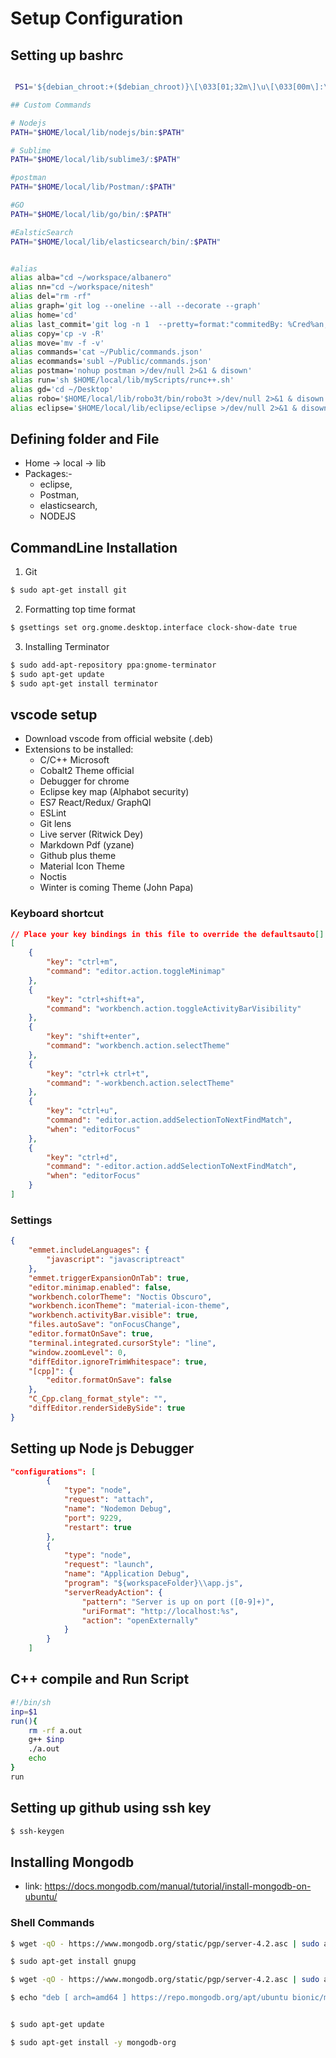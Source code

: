 # Setup Configuration

## Setting up bashrc 

```sh

 PS1='${debian_chroot:+($debian_chroot)}\[\033[01;32m\]\u\[\033[00m\]:\[\033[01;34m\]\W\[\033[00m\]\$ '

## Custom Commands

# Nodejs
PATH="$HOME/local/lib/nodejs/bin:$PATH"

# Sublime
PATH="$HOME/local/lib/sublime3/:$PATH"

#postman
PATH="$HOME/local/lib/Postman/:$PATH"

#GO
PATH="$HOME/local/lib/go/bin/:$PATH"

#EalsticSearch
PATH="$HOME/local/lib/elasticsearch/bin/:$PATH"


#alias
alias alba="cd ~/workspace/albanero"
alias nn="cd ~/workspace/nitesh"
alias del="rm -rf"
alias graph='git log --oneline --all --decorate --graph'
alias home='cd'
alias last_commit='git log -n 1  --pretty=format:"commitedBy: %Cred%an, %Cgreen%s, %Cblue%cd"'
alias copy='cp -v -R'
alias move='mv -f -v'
alias commands='cat ~/Public/commands.json'
alias ecommands='subl ~/Public/commands.json'
alias postman='nohup postman >/dev/null 2>&1 & disown'
alias run='sh $HOME/local/lib/myScripts/runc++.sh'
alias gd='cd ~/Desktop'
alias robo='$HOME/local/lib/robo3t/bin/robo3t >/dev/null 2>&1 & disown'
alias eclipse='$HOME/local/lib/eclipse/eclipse >/dev/null 2>&1 & disown'
```

## Defining folder and File

- Home -> local -> lib
- Packages:- 
  - eclipse,
  - Postman,
  - elasticsearch,
  - NODEJS

## CommandLine Installation

1. Git
```sh
$ sudo apt-get install git
```

2. Formatting top time format
```sh
$ gsettings set org.gnome.desktop.interface clock-show-date true
```

3. Installing Terminator
```sh
$ sudo add-apt-repository ppa:gnome-terminator
$ sudo apt-get update
$ sudo apt-get install terminator
```

## vscode setup

- Download vscode from official website (.deb)
- Extensions to be installed:
   - C/C++ Microsoft
   - Cobalt2 Theme official
   - Debugger for chrome
   - Eclipse key map (Alphabot security)
   - ES7 React/Redux/ GraphQl
   - ESLint
   - Git lens
   - Live server (Ritwick Dey)
   - Markdown Pdf (yzane)
   - Github plus theme
   - Material Icon Theme
   - Noctis
   - Winter is coming Theme (John Papa)

### Keyboard shortcut
```json
// Place your key bindings in this file to override the defaultsauto[]
[
    {
        "key": "ctrl+m",
        "command": "editor.action.toggleMinimap"
    },
    {
        "key": "ctrl+shift+a",
        "command": "workbench.action.toggleActivityBarVisibility"
    },
    {
        "key": "shift+enter",
        "command": "workbench.action.selectTheme"
    },
    {
        "key": "ctrl+k ctrl+t",
        "command": "-workbench.action.selectTheme"
    },
    {
        "key": "ctrl+u",
        "command": "editor.action.addSelectionToNextFindMatch",
        "when": "editorFocus"
    },
    {
        "key": "ctrl+d",
        "command": "-editor.action.addSelectionToNextFindMatch",
        "when": "editorFocus"
    }
]
```

###  Settings
```json
{
    "emmet.includeLanguages": {
        "javascript": "javascriptreact"
    },
    "emmet.triggerExpansionOnTab": true,
    "editor.minimap.enabled": false,
    "workbench.colorTheme": "Noctis Obscuro",
    "workbench.iconTheme": "material-icon-theme",
    "workbench.activityBar.visible": true,
    "files.autoSave": "onFocusChange",
    "editor.formatOnSave": true,
    "terminal.integrated.cursorStyle": "line",
    "window.zoomLevel": 0,
    "diffEditor.ignoreTrimWhitespace": true,
    "[cpp]": {
        "editor.formatOnSave": false
    },
    "C_Cpp.clang_format_style": "",
    "diffEditor.renderSideBySide": true
}
```

## Setting up Node js Debugger

```json
"configurations": [
        {
            "type": "node",
            "request": "attach",
            "name": "Nodemon Debug",
            "port": 9229,
            "restart": true
        },
        {
            "type": "node",
            "request": "launch",
            "name": "Application Debug",
            "program": "${workspaceFolder}\\app.js",
            "serverReadyAction": {
                "pattern": "Server is up on port ([0-9]+)",
                "uriFormat": "http://localhost:%s",
                "action": "openExternally"
            }
        }
    ]
```


## C++ compile and Run Script
```sh
#!/bin/sh
inp=$1
run(){
    rm -rf a.out
    g++ $inp
    ./a.out
    echo
}
run
```

## Setting up github using ssh key

```sh
$ ssh-keygen
```

## Installing Mongodb

- link:  https://docs.mongodb.com/manual/tutorial/install-mongodb-on-ubuntu/

### Shell Commands
```sh
$ wget -qO - https://www.mongodb.org/static/pgp/server-4.2.asc | sudo apt-key add -

$ sudo apt-get install gnupg

$ wget -qO - https://www.mongodb.org/static/pgp/server-4.2.asc | sudo apt-key add -

$ echo "deb [ arch=amd64 ] https://repo.mongodb.org/apt/ubuntu bionic/mongodb-org/4.2 multiverse" | sudo tee /etc/apt/sources.list.d/mongodb-org-4.2.list


$ sudo apt-get update

$ sudo apt-get install -y mongodb-org
```